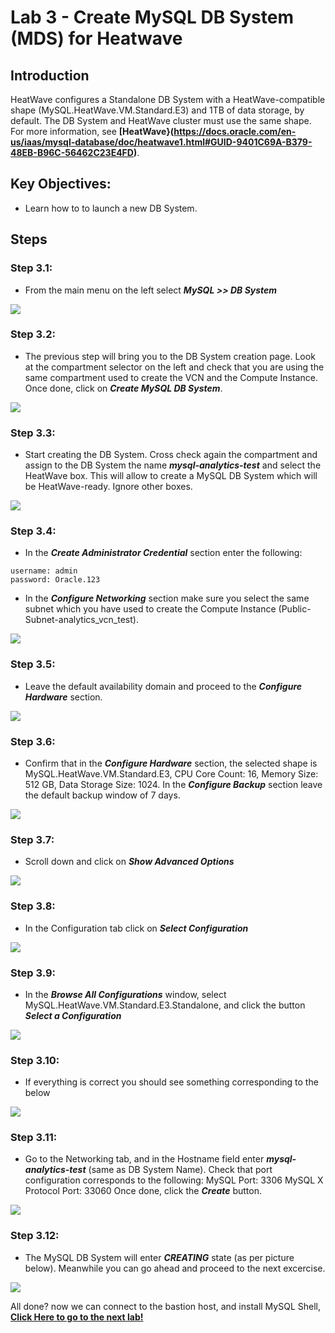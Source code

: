# Lab 3 - Create MySQL DB System (MDS) for Heatwave


## Introduction

HeatWave configures a Standalone DB System with a HeatWave-compatible shape (MySQL.HeatWave.VM.Standard.E3) and 1TB of data storage, by default. The DB System and HeatWave cluster must use the same shape. For more information, see **[HeatWave}(https://docs.oracle.com/en-us/iaas/mysql-database/doc/heatwave1.html#GUID-9401C69A-B379-48EB-B96C-56462C23E4FD)**. 

## Key Objectives:
- Learn how to to launch a new DB System.

## Steps

### **Step 3.1:**
- From the main menu on the left select _**MySQL >> DB System**_
  
![](./images/HW17_mds.png)

### **Step 3.2:**
- The previous step will bring you to the DB System creation page. 
Look at the compartment selector on the left and check that you are using the same compartment used to create the VCN and the Compute Instance. Once done, click on _**Create MySQL DB System**_.

![](./images/HW18_mds.png)

### **Step 3.3:**
- Start creating the DB System. Cross check again the compartment and assign to the DB System the name _**mysql-analytics-test**_ and select the HeatWave box. This will allow to create a MySQL DB System which will be HeatWave-ready. Ignore other boxes.
  
![](./images/HW19_mds.png)

### **Step 3.4:**
- In the _**Create Administrator Credential**_ section enter the following:
```
username: admin
password: Oracle.123
```
- In the _**Configure Networking**_ section make sure you select the same subnet which you have used to create the Compute Instance (Public-Subnet-analytics_vcn_test).

![](./images/HW20_mds.png)

### **Step 3.5:**
- Leave the default availability domain and proceed to the _**Configure Hardware**_ section.
  
![](./images/HW21_mds.png)

### **Step 3.6:**
- Confirm that in the _**Configure Hardware**_ section, the selected shape is MySQL.HeatWave.VM.Standard.E3, CPU Core Count: 16, Memory Size: 512 GB, Data Storage Size: 1024.
In the _**Configure Backup**_ section leave the default backup window of 7 days.

![](./images/HW22_mds.png)

### **Step 3.7:**
- Scroll down and click on _**Show Advanced Options**_ 
  
![](./images/HW23_mds.png)

### **Step 3.8:**
- In the Configuration tab click on _**Select Configuration**_ 

![](./images/HW24_mds.png)

### **Step 3.9:**
- In the _**Browse All Configurations**_ window, select MySQL.HeatWave.VM.Standard.E3.Standalone, and click the button _**Select a Configuration**_ 

![](./images/HW25_mds.png)

### **Step 3.10:**
- If everything is correct you should see something corresponding to the below

![](./images/HW26_mds.png)

### **Step 3.11:**
- Go to the Networking tab, and in the Hostname field enter _**mysql-analytics-test**_ (same as DB System Name). 
Check that port configuration corresponds to the following:
MySQL Port: 3306
MySQL X Protocol Port: 33060
Once done, click the _**Create**_ button.

![](./images/HW27_mds.png)

### **Step 3.12:**
- The MySQL DB System will enter _**CREATING**_ state (as per picture below). Meanwhile you can go ahead and proceed to the next excercise.
  
![](./images/HW28_mds.png)

All done? now we can connect to the bastion host, and install MySQL Shell,  **[Click Here to go to the next lab!](Lab4.md)**
